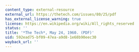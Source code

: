 ```yaml
---
content_type: external-resource
external_url: https://thetech.com/issues/80/25/pdf
has_external_license_warning: true
license: https://en.wikipedia.org/wiki/All_rights_reserved
status: ''
title: '*The Tech*, May 24, 1960. (PDF)'
uid: 592ead75-bf09-47ea-a9d8-1e68b90eec30
wayback_url: ''
---
```


